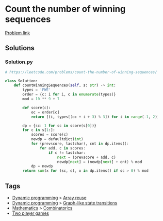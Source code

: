 # Count the number of winning sequences

[Problem link](https://leetcode.com/problems/count-the-number-of-winning-sequences/)

## Solutions


### Solution.py
```py
# https://leetcode.com/problems/count-the-number-of-winning-sequences/

class Solution:
    def countWinningSequences(self, s: str) -> int:
        types = 'FWE'
        order = {c: i for i, c in enumerate(types)}
        mod = 10 ** 9 + 7

        def score(c):
            oc = order[c]
            return [(i, types[(oc + i + 3) % 3]) for i in range(-1, 2)]

        dp = {sc: 1 for sc in score(s[0])}
        for c in s[1:]:
            scores = score(c)
            newdp = defaultdict(int)
            for (prevscore, lastchar), cnt in dp.items():
                for add, c in scores:
                    if c != lastchar:
                        next = (prevscore + add, c)
                        newdp[next] = (newdp[next] + cnt) % mod
            dp = newdp
        return sum(x for (sc, c), x in dp.items() if sc > 0) % mod
```
## Tags

* [Dynamic programming](/Collections/dynamic-programming.md#dynamic-programming) > [Array reuse](/Collections/dynamic-programming.md#array-reuse)
* [Dynamic programming](/Collections/dynamic-programming.md#dynamic-programming) > [Graph-like state transitions](/Collections/dynamic-programming.md#graph-like-state-transitions)
* [Mathematics](/Collections/mathematics.md#mathematics) > [Combinatorics](/Collections/mathematics.md#combinatorics)
* [Two player games](/Collections/two-player-games.md#two-player-games)
